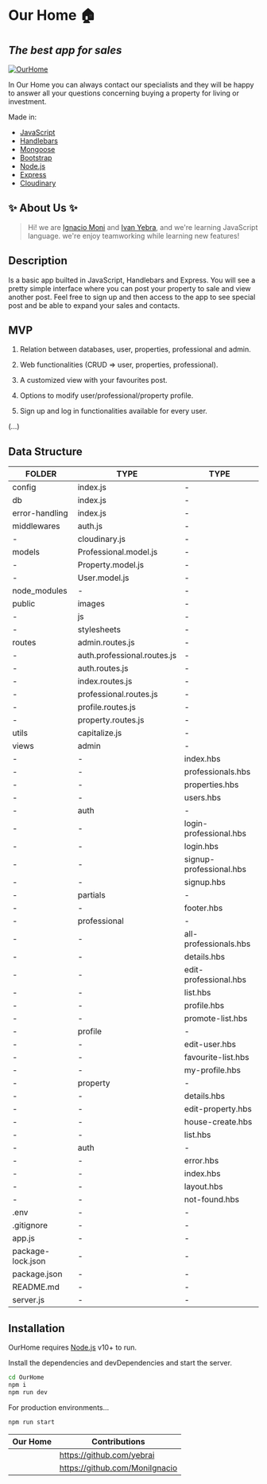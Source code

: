# Our Home 🏠

## _The best app for sales_

[![OurHome](./public/images/index-background.jpg)](https://ourhome.cyclic.app/)

In Our Home you can always contact our specialists and they will be happy to answer all your questions concerning buying a property for living or investment.

Made in:

- [JavaScript]
- [Handlebars]
- [Mongoose]
- [Bootstrap]
- [Node.js]
- [Express]
- [Cloudinary]

## ✨ About Us ✨

> Hi! we are [Ignacio Moni] and [Ivan Yebra], and we're learning JavaScript language. we're enjoy teamworking while learning new features!

## Description

Is a basic app builted in JavaScript, Handlebars and Express. You will see a pretty simple interface where you can post your property to sale and view another post. Feel free to sign up and then access to the app to see special post and be able to expand your sales and contacts.

## MVP

1. Relation between databases, user, properties, professional and admin.

2. Web functionalities (CRUD => user, properties, professional).

3. A customized view with your favourites post.

4. Options to modify user/professional/property profile.

5. Sign up and log in functionalities available for every user.

(...)

## Data Structure

| FOLDER            | TYPE                        | TYPE                    |
| ----------------- | --------------------------- | ----------------------- |
| config            | index.js                    | -                       |
| db                | index.js                    | -                       |
| error-handling    | index.js                    | -                       |
| middlewares       | auth.js                     | -                       |
| -                 | cloudinary.js               | -                       |
| models            | Professional.model.js       | -                       |
| -                 | Property.model.js           | -                       |
| -                 | User.model.js               | -                       |
| node_modules      | -                           | -                       |
| public            | images                      | -                       |
| -                 | js                          | -                       |
| -                 | stylesheets                 | -                       |
| routes            | admin.routes.js             | -                       |
| -                 | auth.professional.routes.js | -                       |
| -                 | auth.routes.js              | -                       |
| -                 | index.routes.js             | -                       |
| -                 | professional.routes.js      | -                       |
| -                 | profile.routes.js           | -                       |
| -                 | property.routes.js          | -                       |
| utils             | capitalize.js               | -                       |
| views             | admin                       | -                       |
| -                 | -                           | index.hbs               |
| -                 | -                           | professionals.hbs       |
| -                 | -                           | properties.hbs          |
| -                 | -                           | users.hbs               |
| -                 | auth                        | -                       |
| -                 | -                           | login-professional.hbs  |
| -                 | -                           | login.hbs               |
| -                 | -                           | signup-professional.hbs |
| -                 | -                           | signup.hbs              |
| -                 | partials                    | -                       |
| -                 | -                           | footer.hbs              |
| -                 | professional                | -                       |
| -                 | -                           | all-professionals.hbs   |
| -                 | -                           | details.hbs             |
| -                 | -                           | edit-professional.hbs   |
| -                 | -                           | list.hbs                |
| -                 | -                           | profile.hbs             |
| -                 | -                           | promote-list.hbs        |
| -                 | profile                     | -                       |
| -                 | -                           | edit-user.hbs           |
| -                 | -                           | favourite-list.hbs      |
| -                 | -                           | my-profile.hbs          |
| -                 | property                    | -                       |
| -                 | -                           | details.hbs             |
| -                 | -                           | edit-property.hbs       |
| -                 | -                           | house-create.hbs        |
| -                 | -                           | list.hbs                |
| -                 | auth                        | -                       |
| -                 | -                           | error.hbs               |
| -                 | -                           | index.hbs               |
| -                 | -                           | layout.hbs              |
| -                 | -                           | not-found.hbs           |
| .env              | -                           | -                       |
| .gitignore        | -                           | -                       |
| app.js            | -                           | -                       |
| package-lock.json | -                           | -                       |
| package.json      | -                           | -                       |
| README.md         | -                           | -                       |
| server.js         | -                           | -                       |

## Installation

OurHome requires [Node.js](https://nodejs.org/) v10+ to run.

Install the dependencies and devDependencies and start the server.

```sh
cd OurHome
npm i
npm run dev
```

For production environments...

```sh
npm run start
```

| Our Home | Contributions                  |
| -------- | ------------------------------ |
|          | https://github.com/yebrai      |
|          | https://github.com/MoniIgnacio |

[javascript]: https://www.javascript.com/
[handlebars]: https://handlebarsjs.com/
[mongoose]: https://mongoosejs.com/
[bootstrap]: https://getbootstrap.com/
[node.js]: http://nodejs.org
[express]: http://expressjs.com
[cloudinary]: https://cloudinary.com/
[ignacio moni]: https://www.linkedin.com/in/moniignacio02/
[ivan yebra]: https://www.linkedin.com/in/ivangarciayebra/
